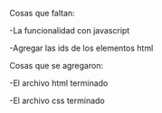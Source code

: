 Cosas que faltan:

-La funcionalidad con javascript

-Agregar las ids de los elementos html

Cosas que se agregaron:

-El archivo html terminado

-El archivo css terminado

